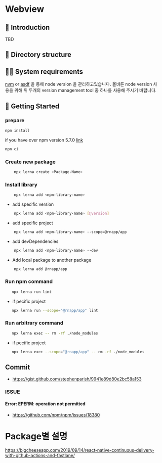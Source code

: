 # Webview

## 📖 Introduction

TBD

## 📂 Directory structure

## 👨‍💻 System requirements

[nvm](https://github.com/nvm-sh/nvm) or [asdf](https://github.com/asdf-vm/asdf) 을 통해 node version 을 관리하고있습니다.
올바른 node version 사용을 위해 위 두개의 version management tool 중 하나를 사용해 주시기 바랍니다.

## 🌇 Getting Started

### prepare

```sh
npm install
```

if you have over npm version 5.7.0 [link](https://medium.com/@trustyoo86/ci-%ED%99%98%EA%B2%BD%EC%9D%84-%EC%9C%84%ED%95%9C-npm-ci-npm-ci-for-continous-integration-850fc48dd4cc)

```sh
npm ci
```

### **Create new package**

```sh
    npx lerna create <Package-Name>
```

### **Install library**

```sh
    npx lerna add <npm-library-name>
```

- add specific version

```sh
    npx lerna add <npm-library-name> [@version]
```

- add specific project

```sh
    npx lerna add <npm-library-name> --scope=@rnapp/app
```

- add devDependencies

```sh
    npx lerna add <npm-library-name> --dev
```

- Add local package to another package

```sh
    npx lerna add @rnapp/app
```

### **Run npm command**

```sh
   npx lerna run lint
```

- if pecific project

```sh
   npx lerna run --scope="@rnapp/app" lint
```

### **Run arbitrary command**

```sh
   npx lerna exec -- rm -rf ./node_modules
```

- if pecific project

```sh
   npx lerna exec --scope="@rnapp/app" -- rm -rf ./node_modules
```

## Commit

- https://gist.github.com/stephenparish/9941e89d80e2bc58a153

### ISSUE

#### Error: EPERM: operation not permitted

- https://github.com/npm/npm/issues/18380

# Package별 설명

https://bigcheeseapp.com/2019/09/14/react-native-continuous-delivery-with-github-actions-and-fastlane/
